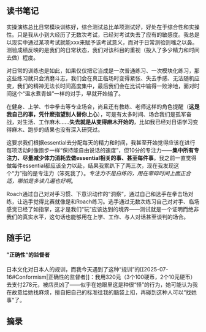 ## 读书笔记

实操演练总比日常模块训练好，综合测试总比单项测试好，好处在于综合性和实操性。只是我从小到大经历了无数次考试，已经对考试失去了应有的敏感度。我总是以现实中通过某项考试就能xxx来赋予该考试意义，而对于日常测验则嗤之以鼻。测验成绩反映的是我们的日常状态，我们对该科目的重视（投入了多少精力和时间去做）程度。

对日常的训练也是如此，如果仅仅把它当成是一次普通练习、一次模块化练习，那这些练习就只会消磨斗志，我们会在真正临场时变得紧张、失去手感、无法随机应变，我们的精神无法长时间高度集中，最后我们会在比试中输得一败涂地，面对时间这个“温水煮青蛙”一样的对手，早就开始输了。

在健身、上学、书中拳击等专业场合，尚且还有教练、老师这样的角色提醒（**这是我自己的事，凭什麽指望别人替你上心**），可是有太多时间、场合我们是孤军奋战，对生活、工作麻木......**失去就是从变得麻木开始的**，比如我已经对日语学习变得麻木、跑步的结果也没有深入研究过。

这要求我们根据essential去分配每天的精力和时间，我甚至开始觉得应该在进行每项活动时像跑步一样“保持能自由说话的速度”，但10分的专注力——**集中所有专注力、尽量减少体力消耗去做essential相关的事、甚至每件事**。我之前一直觉得做每件essential都应该全力以赴，结果我累趴下了两三次，现在我发现这个“力”指的是专注力（笨死我了）。*专注力不是白练的，用在零碎时间上面正合适，哪怕是多读几遍也好啊*。

Roach通过自己对对手习惯、下意识动作的“洞察”，通过自己和选手在拳击场对练，让选手觉得比赛就像是和Roach练习。选手通过无数次练习自己对对手、临场感觉已经了如指掌，这才是我们“玩”应该达到的境界——测试就是一个证明而绝非我们的真实水平，这句话也能够用在上学、工作、与人对话甚至谈判的场合。


## 随手记

#### ”正确性“的监督者

日本文化对日本人的规训，而我今天遇到了这种“规训”的[[2025-07-16#Conformism|正确性的监督者]]：我用320元（3个100硬币，2个10元硬币）去支付278元，被店员凶了——似乎在她眼里这是种很“怪”的行为，她可能认为我在故意给她找麻烦，擅自把自己的标准往我的脑袋上扣，再碰到这种人可以“找她事"了。



## 摘录